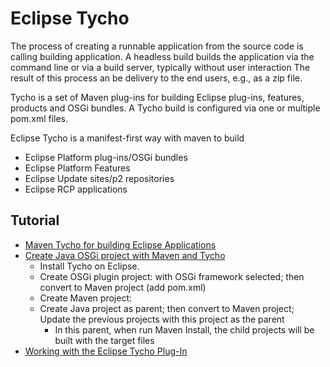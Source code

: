# Eclipse Tycho

The process of creating a runnable application from the source code is calling building application. 
A headless build builds the application via the command line or via a build server, typically without 
user interaction The result of this process an be delivery to the end users, e.g., as a zip file.

Tycho is a set of Maven plug-ins for building Eclipse plug-ins, features, products and OSGi bundles. 
A Tycho build is configured via one or multiple pom.xml files.

Eclipse Tycho is a manifest-first way with maven to build 
- Eclipse Platform plug-ins/OSGi bundles
- Eclipse Platform Features
- Eclipse Update sites/p2 repositories
- Eclipse RCP applications

## Tutorial
- [Maven Tycho for building Eclipse Applications](https://www.vogella.com/tutorials/EclipseTycho/article.html)
- [Create Java OSGi project with Maven and Tycho](https://o7planning.org/10137/create-java-osgi-project-with-maven-and-tycho)
  - Install Tycho on Eclipse.
  - Create OSGi plugin project: with OSGi framework selected; then convert to Maven project (add pom.xml)
  - Create Maven project:
  - Create Java project as parent; then convert to Maven project; Update the previous projects with this project as the parent
    - In this parent, when run Maven Install, the child projects will be built with the target files
- [Working with the Eclipse Tycho Plug-In](https://docs.wso2.com/display/DVS400/Working+with+the+Eclipse+Tycho+Plug-In)
